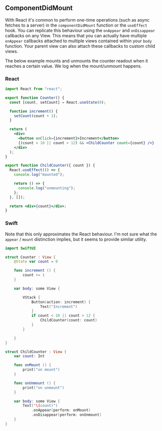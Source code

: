 ## ComponentDidMount

With React it's common to perform one-time operations (such as async fetches to a server) in the `componentDidMount` function or the `useEffect` hook. You can replicate this behaviour using the `onAppear` and `onDisappear` callbacks on any View. This means that you can actually have multiple `onAppear` callbacks attached to multiple views contained within your `body` function. Your parent view can also attach these callbacks to custom child views.

The below example mounts and unmounts the counter readout when it reaches a certain value. We log when the mount/unmount happens.

### React

```jsx
import React from "react";

export function Counter() {
  const [count, setCount] = React.useState(0);

  function increment() {
    setCount(count + 1);
  }

  return (
    <div>
      <button onClick={increment}>Increment</button>
      {(count < 10 || count > 12) && <ChildCounter count={count} />}
    </div>
  );
}

export function ChildCounter({ count }) {
  React.useEffect(() => {
    console.log("mounted");

    return () => {
      console.log("unmounting");
    };
  }, []);

  return <div>{count}</div>;
}
```

### Swift

Note that this only approximates the React behaviour. I'm not sure what the `appear` / `mount` distinction implies, but it seems to provide similar utility.

```swift
import SwiftUI

struct Counter : View {
    @State var count = 0

    func increment () {
        count += 1
    }

    var body: some View {

        VStack {
            Button(action: increment) {
                Text("Increment")
            }
            if count < 10 || count > 12 {
                ChildCounter(count: count)
            }
        }

    }
}

struct ChildCounter : View {
    var count: Int

    func onMount () {
        print("on mount")
    }

    func onUnmount () {
        print("on unmount")
    }

    var body: some View {
        Text("\(count)")
            .onAppear(perform: onMount)
            .onDisappear(perform: onUnmount)
    }
}

```
